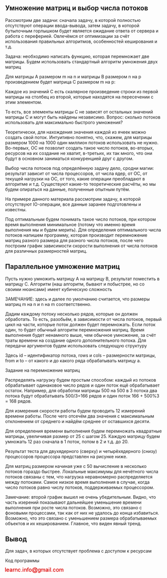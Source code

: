 ## Умножение матриц и выбор числа потоков

Рассмотрим две задачи: сначала задачу, в которой полностью отсутствуют операции ввода-вывода, затем задачу, в которой бутылочным горлышком
будет является ожидание ответа от сервера и работа с переферией. Овлечёмся от оптимизации за счёт использования правильных алгоритмов, особенностей кеширования и т.д.

Задача: необходимо написать функцию, которая перемножает две матрицы. Будем использовать стандартный алгоритм умножения двух матриц

Для матрицы A размером m на n и матрицы B размером n на p произведением будет матрица C размером m на p:

Каждое из значений C есть скалярное произведение строки из первой матрицы на столбец из второй, которые находятся на пересечении с этим элементом.

То есть, все элементы матрицы C не зависят от остальных значений матрицы C и могут быть найдены независимо. Вопрос: сколько потоков использовать для максимально быстрого умножения?

Теоретически, для нахождения значения каждой из ячеек можно создать свой поток. Интуитивно понятно, что, скажем, для матрицы размером 1000 на 1000 один миллион потоков использовать 
не нужно. Во-первых, ОС не позволит создать такое число потоков, во-вторых, ресурсов на их создание не хватит, в-третьих, их так много, что они будут в основном 
заниматься конкуренцией друг с другом.

Выбор числа потоков под определённую задачу дело, сродни магии: результат зависит от числа процессоров, от числа ядер,  от ОС, от текущей нагрузки на ОС, от того, какие операции 
преобладают в алгоритме и т.д. Существуют какие-то теоретические расчёты, но мы будем опираться на данные, полученные опытным путём.

На примере данного материала рассмотрим задачу, в которой отсутствуют IO-операции, все данные заранее подготовлены и известны.

Под оптимальным будем понимать такое число потоков, при котором время выполнения минимальное (потому что именно время выполнения мы и будем мерить). Для определения 
оптимального числа потоков напишем программу, которая производит перемножение матриц разного размера для разного числа потоков, после чего построим график зависимости 
скорости выполнения от числа потоков для различных размерностей матриц.

## Параллельное умножение матриц

Пусть нужно умножить матрицу A на матрицу B, результат поместить в матрицу C. Алгоритм (наш алгоритм, бывают и побыстрее, но со своими нюансами) имеет кубическую сложность

ЗАМЕЧАНИЕ: здесь и далее по умолчанию считается, что размеры матриц m на n и n на m соответственно.

Дадим каждому потоку несколько рядов, которые он должен обработать. То есть, разобьём, в зависимости от числа потоков, первый цикл на части, которые поток должен будет перемножать.
Если поток один, то будет обычный алгоритм перемножения матриц. Время выполнения будет ненамного выше, чем обычное умножение, за счёт траты времени на создание одного дополнительного потока.
Для передачи аргументов будем использовать следующую структуру

Здесь id – идентификатор потока, rows и cols – размерности матрицы, from и to – от какого и до какого ряда обрабатывать матрицу a.

Задание на перемножение матриц

Распределять нагрузку будем простым способом: каждый из потоков обрабатывает одинаковое число рядов и один поток ещё обрабатывает 
остаток. Например, для обработки матрицы 500 на 500 в 3 потока два потока будут обрабатывать 500/3=166 рядов и один поток 166 + 500%3 =  168 рядов.

Для измерения скорости работы будем проводить 12 измерений времени работы. После чего отсечём два значения с максимальным отклонением от среднего и найдём среднее от оставшихся десяти.

Для определения времени выполнения будем перемножать квадратные матрицы, увеличивая размер от 25 с шагом 25. Каждую матрицу будем умножать 12 раз сначала в 1 поток, потом в 2 и т.д. до 20.

Результат теста для двухядерного (сверху) и четырёхядерного (снизу) процессоров процессора представлен на рисунке ниже.

Для матриц размером начиная уже с 50 вычисление в несколько потоков гораздо быстрее. Локальные максимумы для нечётного числа потоков связаны с тем, что нагрузка неравномерно распределяется между потоками. Самое низкое время выполнения в случае, когда число потоков равно числу потоков, поддерживаемых процессором.

Замечание: второй график вышел не очень убедительным. Видно, что часть изерений показывают дальнейшее уменьшение времени выполнения при росте числа потоков. Возможно, это
связано с фоновыми процессами, так как от них не удалось до конца избавиться. Возможно, что это связано с уменьшением размера обрабатываемых объектов и их кешированием. Главное,
что виден явный тренд.

## Вывод

Для задач, в которых отсутствует проблема с доступом к ресурсам

Код программы

![mail.png](../images/mail.png)

